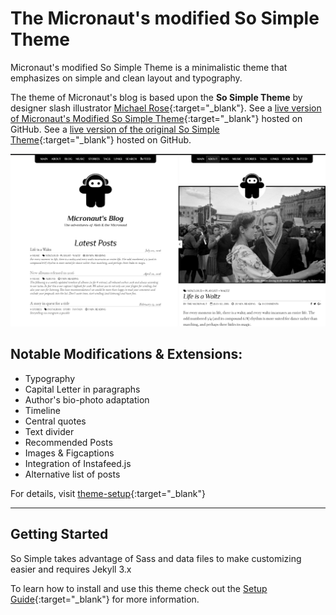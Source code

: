 # The Micronaut's modified So Simple Theme 

Micronaut's modified So Simple Theme is a minimalistic theme that emphasizes on simple and clean layout and typography. 

The theme of Micronaut's blog is based upon the  **So Simple Theme**  by designer slash illustrator [Michael Rose](http://mademistakes.com){:target="_blank"}.
See a [live version of Micronaut's Modified So Simple Theme](http://themicronaut.github.io/){:target="_blank"} hosted on GitHub.
See a [live version of the original So Simple Theme](http://mmistakes.github.io/so-simple-theme/){:target="_blank"} hosted on GitHub.

![screenshot of So Simple Theme](/images/so-simple-theme-preview.jpg)

## Notable Modifications & Extensions:
* Typography
* Capital Letter in paragraphs
* Author's bio-photo adaptation
* Timeline
* Central quotes
* Text divider
* Recommended Posts
* Images & Figcaptions
* Integration of Instafeed.js
* Alternative list of posts

For details, visit [theme-setup](http://themicronaut.github.io/theme-setup/#alehs-customizations){:target="_blank"}

---

## Getting Started
So Simple takes advantage of Sass and data files to make customizing easier and requires Jekyll 3.x

To learn how to install and use this theme check out the [Setup Guide](http://themicronaut.github.io/theme-setup/){:target="_blank"} for more information.


